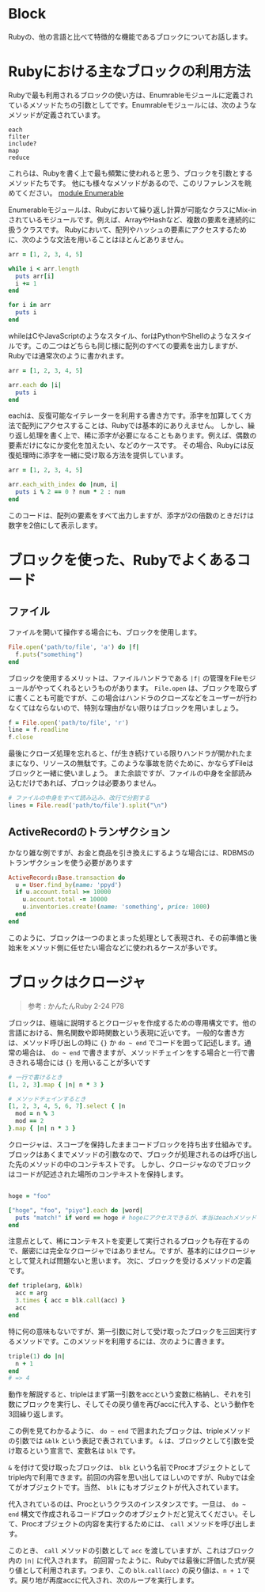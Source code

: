 Block
===

Rubyの、他の言語と比べて特徴的な機能であるブロックについてお話します。

# Rubyにおける主なブロックの利用方法

Rubyで最も利用されるブロックの使い方は、Enumrableモジュールに定義されているメソッドたちの引数としてです。Enumrableモジュールには、次のようなメソッドが定義されています。

```
each
filter
include?
map
reduce
```

これらは、Rubyを書く上で最も頻繁に使われると思う、ブロックを引数とするメソッドたちです。
他にも様々なメソッドがあるので、このリファレンスを眺めてください。
[module Enumerable](https://docs.ruby-lang.org/ja/latest/class/Enumerable.html)

Enumerableモジュールは、Rubyにおいて繰り返し計算が可能なクラスにMix-inされているモジュールです。例えば、ArrayやHashなど、複数の要素を連続的に扱うクラスです。
Rubyにおいて、配列やハッシュの要素にアクセスするために、次のような文法を用いることはほとんどありません。

```ruby
arr = [1, 2, 3, 4, 5]

while i < arr.length
  puts arr[i]
  i += 1
end

for i in arr
  puts i
end
```

whileはCやJavaScriptのようなスタイル、forはPythonやShellのようなスタイルです。この二つはどちらも同じ様に配列のすべての要素を出力しますが、Rubyでは通常次のように書かれます。

```ruby
arr = [1, 2, 3, 4, 5]

arr.each do |i|
  puts i
end
```

eachは、反復可能なイテレーターを利用する書き方です。添字を加算してく方法で配列にアクセスすることは、Rubyでは基本的にありえません。
しかし、繰り返し処理を書く上で、稀に添字が必要になることもあります。例えば、偶数の要素だけになにか変化を加えたい、などのケースです。
その場合、Rubyには反復処理時に添字を一緒に受け取る方法を提供しています。

```ruby
arr = [1, 2, 3, 4, 5]

arr.each_with_index do |num, i|
  puts i % 2 == 0 ? num * 2 : num
end
```

このコードは、配列の要素をすべて出力しますが、添字が2の倍数のときだけは数字を2倍にして表示します。

# ブロックを使った、Rubyでよくあるコード

##  ファイル

ファイルを開いて操作する場合にも、ブロックを使用します。

```ruby
File.open('path/to/file', 'a') do |f|
  f.puts("something")
end
```

ブロックを使用するメリットは、ファイルハンドラである `|f|` の管理をFileモジュールがやってくれるというものがあります。
`File.open` は、ブロックを取らずに書くことも可能ですが、この場合はハンドラのクローズなどをユーザーが行わなくてはならないので、特別な理由がない限りはブロックを用いましょう。

```ruby
f = File.open('path/to/file', 'r')
line = f.readline
f.close
```

最後にクローズ処理を忘れると、fが生き続けている限りハンドラが開かれたままになり、リソースの無駄です。このような事故を防ぐために、かならずFileはブロックと一緒に使いましょう。
また余談ですが、ファイルの中身を全部読み込むだけであれば、ブロックは必要ありません。

```ruby
# ファイルの中身をすべて読み込み、改行で分割する
lines = File.read('path/to/file').split("\n")
```

## ActiveRecordのトランザクション

かなり雑な例ですが、お金と商品を引き換えにするような場合には、RDBMSのトランザクションを使う必要があります

```ruby
ActiveRecord::Base.transaction do
  u = User.find_by(name: 'ppyd')
  if u.account.total >= 10000
    u.account.total -= 10000
    u.inventories.create!(name: 'something', price: 1000)
  end
end
```

このように、ブロックは一つのまとまった処理として表現され、その前準備と後始末をメソッド側に任せたい場合などに使われるケースが多いです。

# ブロックはクロージャ

> 参考 : かんたんRuby 2-24 P78

ブロックは、極端に説明するとクロージャを作成するための専用構文です。他の言語における、無名関数や即時関数という表現に近いです。
一般的な書き方は、メソッド呼び出しの時に `{}` か `do ~ end` でコードを囲って記述します。通常の場合は、 `do ~ end` で書きますが、メソッドチェインをする場合と一行で書ききれる場合には `{}` を用いることが多いです

```ruby
# 一行で書けるとき
[1, 2, 3].map { |n| n * 3 }

# メソッドチェインするとき
[1, 2, 3, 4, 5, 6, 7].select { |n
  mod = n % 3
  mod == 2
}.map { |n| n * 3 }
```

クロージャは、スコープを保持したままコードブロックを持ち出す仕組みです。ブロックはあくまでメソッドの引数なので、ブロックが処理されるのは呼び出した先のメソッドの中のコンテキストです。
しかし、クロージャなのでブロックはコードが記述された場所のコンテキストを保持します。

```ruby

hoge = "foo"

["hoge", "foo", "piyo"].each do |word|
  puts "match!" if word == hoge # hogeにアクセスできるが、本当はeachメソッドで評価されているので触れないはず。つまり、ブロックはクロージャ。
end
```

注意点として、稀にコンテキストを変更して実行されるブロックも存在するので、厳密には完全なクロージャではありません。ですが、基本的にはクロージャとして覚えれば問題ないと思います。
次に、ブロックを受けるメソッドの定義です。

```ruby
def triple(arg, &blk)
  acc = arg
  3.times { acc = blk.call(acc) }
  acc
end
```

特に何の意味もないですが、第一引数に対して受け取ったブロックを三回実行するメソッドです。このメソッドを利用するには、次のように書きます。

```ruby
triple(1) do |n|
  n + 1
end
# => 4
```

動作を解説すると、tripleはまず第一引数をaccという変数に格納し、それを引数にブロックを実行し、そしてその戻り値を再びaccに代入する、という動作を3回繰り返します。

この例を見てわかるように、 `do ~ end` で囲まれたブロックは、tripleメソッドの引数では `&blk` という表記で表されています。 `&` は、ブロックとして引数を受け取るという宣言で、変数名は `blk` です。

`&` を付けて受け取ったブロックは、 `blk` という名前でProcオブジェクトとしてtriple内で利用できます。前回の内容を思い出してほしいのですが、Rubyでは全てがオブジェクトです。当然、 `blk` にもオブジェクトが代入されています。

代入されているのは、Procというクラスのインスタンスです。一旦は、 `do ~ end` 構文で作成されるコードブロックのオブジェクトだと覚えてください。そして、Procオブジェクトの内容を実行するためには、 `call` メソッドを呼び出します。

このとき、 `call` メソッドの引数として `acc` を渡していますが、これはブロック内の `|n|` に代入されます。
前回習ったように、Rubyでは最後に評価した式が戻り値として利用されます。つまり、この `blk.call(acc)` の戻り値は、`n + 1` です。戻り地が再度accに代入され、次のループを実行します。

